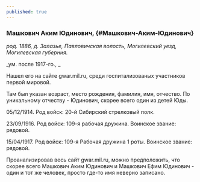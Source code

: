 ```yaml
---
published: true
---
```


### Машкович Аким Юдинович,  {#Машкович-Аким-Юдинович}

_род. 1886, д. Залазье, Павловичская волость, Могилевский уезд, Могилевская губерния._

_ум. после 1917-го., _

Нашел его на сайте gwar.mil.ru, среди госпитализованых участников первой мировой.

Там был указан возраст, место рождения, фамилия, имя, отчество. По уникальному отчеству - Юдинович, скорее всего один из детей Юды.

05/12/1914. Род войск: 20-й Сибирский стрелковый полк. 

23/09/1916. Род войск: 109-я рабочая дружина. Воинское звание: рядовой. 

15/04/1917. Род войск: 109-я Рабочая дружина 1 роты. Воинское звание: рядовой. 


Проанализировав весь сайт gwar.mil.ru, можно предположить, что скорее всего Машкович Аким Юдинович и Машкович Ефим Юдинович - один и тот же человек, просто где-то имя неверно записано.
        
